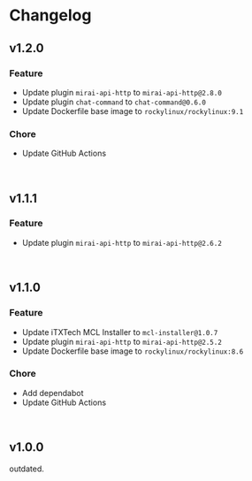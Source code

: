 # Changelog

## v1.2.0

### Feature

- Update plugin `mirai-api-http` to `mirai-api-http@2.8.0`
- Update plugin `chat-command` to `chat-command@0.6.0`
- Update Dockerfile base image to `rockylinux/rockylinux:9.1`

### Chore

- Update GitHub Actions

<br>

## v1.1.1

### Feature

- Update plugin `mirai-api-http` to `mirai-api-http@2.6.2`

<br>

## v1.1.0

### Feature

- Update iTXTech MCL Installer to `mcl-installer@1.0.7`
- Update plugin `mirai-api-http` to `mirai-api-http@2.5.2`
- Update Dockerfile base image to `rockylinux/rockylinux:8.6`

### Chore

- Add dependabot
- Update GitHub Actions

<br>

## v1.0.0

outdated.
